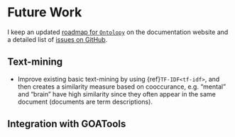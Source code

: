 # Future Work

I keep an updated [roadmap for `Ontolopy`](https://nataliethurlby.github.io/ontolopy/contents/roadmap.html) on the documentation website and a detailed list of [issues on GitHub](https://github.com/NatalieThurlby/ontolopy/issues).

## Text-mining
[//]: # (TODO: Add text-mining part to uberon-py and test on different data sets)
[//]: # (TODO: fix/write)
- Improve existing basic text-mining by using {ref}`TF-IDF<tf-idf>`, and then creates a similarity measure based on cooccurance, e.g. “mental” and “brain” have high similarity since they often appear in the same document  (documents are term descriptions).

## Integration with GOATools
